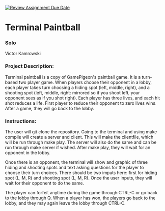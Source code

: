 [![Review Assignment Due Date](https://classroom.github.com/assets/deadline-readme-button-22041afd0340ce965d47ae6ef1cefeee28c7c493a6346c4f15d667ab976d596c.svg)](https://classroom.github.com/a/Vh67aNdh)
# Terminal Paintball

### Solo

Victor Kamrowski

### Project Description:

Terminal paintball is a copy of GamePigeon's paintball game. It is a turn-based two player game. When players choose their opponent in a lobby, each player takes turn choosing a hiding spot (left, middle, right), and a shooting spot (left, middle, right: mirrored so if you shoot left, your opponent sees as if you shot right). Each player has three lives, and each hit shot reduces a life. First player to reduce their opponent to zero lives wins. After a game, they will go back to the lobby.

### Instructions:

The user will git clone the repository. Going to the terminal and using make compile will create a server and client. This will make the clientfile, which will be run through make play. The server will also do the same and can be run through make server if wished. After make play, they will wait for an opponent in the lobby.

Once there is an opponent, the terminal will show and graphic of three hiding and shooting spots and text asking questions for the player to choose their turn choices. There should be two imputs here: first for hiding spot (L, M, R) and shooting spot (L, M, R). Once the user inputs, they will wait for their opponent to do the same.

The player can forfeit anytime during the game through CTRL-C or go back to the lobby through Q. When a player has won, the players go back to the lobby, and they may again leave the lobby through CTRL-C.

